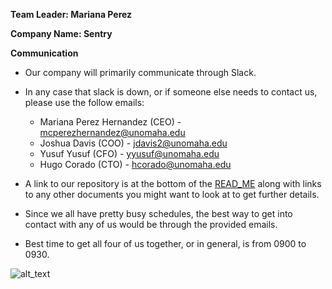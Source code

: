 **Team Leader: Mariana Perez**

**Company Name: Sentry**

**Communication**
- Our company will primarily communicate through Slack.
- In any case that slack is down, or if someone else needs to contact us, please use the follow emails:
	+ Mariana Perez Hernandez (CEO) - mcperezhernandez@unomaha.edu
	+ Joshua Davis (COO) - jdavis2@unomaha.edu
	+ Yusuf Yusuf (CFO) - yyusuf@unomaha.edu
	+ Hugo Corado (CTO) - hcorado@unomaha.edu

- A link to our repository is at the bottom of the [READ_ME](https://github.com/jinbe-808/OATs/blob/master/README.md) along with links to any other documents you might want to look at to get further details.
- Since we all have pretty busy schedules, the best way to get into contact with any of us would be through the provided emails.
- Best time to get all four of us together, or in general, is from 0900 to 0930.

![alt_text](https://github.com/jinbe-808/OATs/blob/master/sentry_logo.png)
